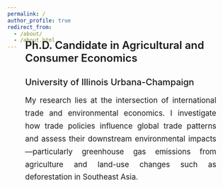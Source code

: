 ```yaml
---
permalink: /
author_profile: true
redirect_from: 
  - /about/
  - /about.html
---
```


<style>
  .custom-intro-wrapper {
    display: flex;
    flex-direction: row;
    max-width: 1100px;
    margin: 0 auto;
    margin-top: -40px; /* Pull up to align with profile photo */
    padding-right: 2rem;
  }

  .custom-intro-content {
    flex: 1;
    padding-left: 40px;
    max-width: 700px;
  }

  .custom-intro-content h2 {
    font-weight: 600;
    font-size: 24px;
    margin-bottom: 10px;
    margin-top: 0;
  }

  .custom-intro-content h3 {
    font-size: 20px;
    font-weight: 500;
    margin-bottom: 15px;
  }

  .custom-intro-content p {
    font-size: 17px;
    line-height: 1.7;
    margin-top: 10px;
    text-align: justify;
  }

  @media (max-width: 768px) {
    .custom-intro-wrapper {
      flex-direction: column;
      padding-left: 1rem;
      padding-right: 1rem;
      margin-top: 20px;
    }
    .custom-intro-content {
      padding-left: 0;
    }
  }
</style>

<div class="custom-intro-wrapper">
  <div class="custom-intro-content">
    <h2>Ph.D. Candidate in Agricultural and Consumer Economics</h2>
    <h3>University of Illinois Urbana-Champaign</h3>
    <p>
      My research lies at the intersection of international trade and environmental economics.
      I investigate how trade policies influence global trade patterns and assess their downstream
      environmental impacts—particularly greenhouse gas emissions from agriculture and land-use
      changes such as deforestation in Southeast Asia.
    </p>
  </div>
</div>
